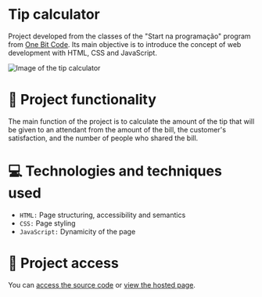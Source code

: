 # Tip calculator
Project developed from the classes of the "Start na programação" program from [One Bit Code](https://onebitcode.com/). Its main objective is to introduce the concept of web development with HTML, CSS and JavaScript.

![Image of the tip calculator](https://user-images.githubusercontent.com/96635074/192380030-ab3f4f9e-8394-413a-9f88-c4aec313ef2d.png)

# 🔨 Project functionality
The main function of the project is to calculate the amount of the tip that will be given to an attendant from the amount of the bill, the customer's satisfaction, and the number of people who shared the bill.

# 💻 Technologies and techniques used 
* `HTML:` Page structuring, accessibility and semantics
* `CSS:` Page styling 
* `JavaScript:` Dynamicity of the page

# 📁 Project access
You can [access the source code](https://github.com/ArturColen/TipCalculator) or [view the hosted page](https://arturcolen.github.io/TipCalculator/).
